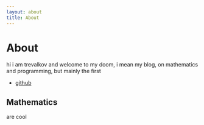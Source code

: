 ```yaml
---
layout: about
title: About
---
```


About
=====

hi i am trevalkov and welcome to my doom, i mean my blog, on mathematics and programming, but mainly the first

- [github](https://github.com/trevalkov)

Mathematics
-------------

are cool
